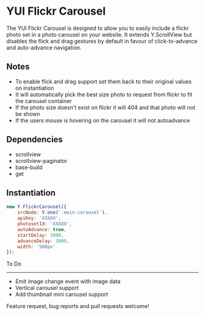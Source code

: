 YUI Flickr Carousel
===================

The YUI Flickr Carousel is designed to allow you to easily include a flickr photo set in a photo carousel on your website. It extends Y.ScrollView but disables the flick and drag gestures by default in favour of click-to-advance and auto-advance navigation.

Notes
-----
*   To enable flick and drag support set them back to their original values on instantiation
*   It will automatically pick the best size photo to request from flickr to fit the carousel container
*   If the photo size doesn't exist on flickr it will 404 and that photo will not be shown
*   If the users mouse is hovering on the carousel it will not autoadvance

Dependencies
------------
*   scrollview
*   scrollview-paginator
*   base-build
*   get

Instantiation
-------------
```javascript
new Y.FlickrCarousel({
    srcNode: Y.one('.main-carousel'),
    apiKey: 'XXXXX',
    photosetId: 'XXXXX',
    autoAdvance: true,
    startDelay: 3000,
    advanceDelay: 3000,
    width: '500px'
});
```

To Do
_____
*   Emit image change event with image data
*   Vertical carousel support
*   Add thumbnail mini carousel support

Feature request, bug reports and pull requests welcome!